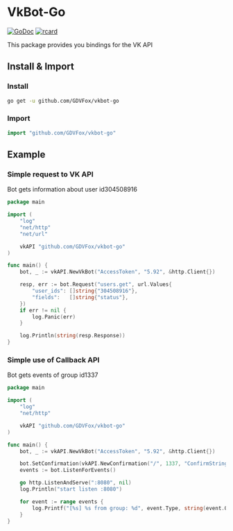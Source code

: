 # VkBot-Go

[![GoDoc](https://godoc.org/github.com/GDVFox/vkbot-go?status.svg)](https://godoc.org/github.com/GDVFox/vkbot-go)
[![rcard](https://goreportcard.com/badge/github.com/GDVFox/vkbot-go)](https://goreportcard.com/report/github.com/GDVFox/vkbot-go)

This package provides you bindings for the VK API

## Install & Import

### Install

```bash
go get -u github.com/GDVFox/vkbot-go
```

### Import

```go
import "github.com/GDVFox/vkbot-go"
```

## Example

### Simple request to VK API

Bot gets information about user id304508916

```go
package main

import (
    "log"
    "net/http"
	"net/url"

    vkAPI "github.com/GDVFox/vkbot-go"
)

func main() {
    bot, _ := vkAPI.NewVkBot("AccessToken", "5.92", &http.Client{})

    resp, err := bot.Request("users.get", url.Values{
        "user_ids": []string{"304508916"},
        "fields":   []string{"status"},
    })
    if err != nil {
        log.Panic(err)
    }

    log.Println(string(resp.Response))
}
```

### Simple use of Callback API

Bot gets events of group id1337

```go
package main

import (
    "log"
    "net/http"

    vkAPI "github.com/GDVFox/vkbot-go"
)

func main() {
    bot, _ := vkAPI.NewVkBot("AccessToken", "5.92", &http.Client{})

    bot.SetConfirmation(vkAPI.NewConfirmation("/", 1337, "ConfirmString"))
    events := bot.ListenForEvents()

    go http.ListenAndServe(":8080", nil)
    log.Println("start listen :8080")

    for event := range events {
        log.Printf("[%s] %s from group: %d", event.Type, string(event.Object), event.GroupID)
    }
}
```
